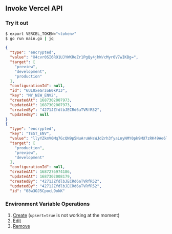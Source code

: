 ## Invoke Vercel API

### Try it out

```sh
$ export VERCEL_TOKEN="<token>"
$ go run main.go | jq
```

```json
{
  "type": "encrypted",
  "value": "X4cvr0SI6R91UJYWKReZr1PgQy4jhW/cMyr0V7wIKBg=",
  "target": [
    "preview",
    "development",
    "production"
  ],
  "configurationId": null,
  "id": "6UL0xeGrzoE0kPIJ",
  "key": "MY_NEW_ENV2",
  "createdAt": 1687302007973,
  "updatedAt": 1687302007973,
  "createdBy": "4271JZfdlbJECRd6aTVRfR52",
  "updatedBy": null
}
{
  "type": "encrypted",
  "key": "TEST_ENV",
  "value": "llyYZkmV0Mq7GcQN9p5NuAruWHsWJd2rh3fyaLnyNMY0pk9MU7zRK49Ae6lfLs1K",
  "target": [
    "production",
    "preview",
    "development"
  ],
  "configurationId": null,
  "createdAt": 1687276974186,
  "updatedAt": 1687302008179,
  "createdBy": "4271JZfdlbJECRd6aTVRfR52",
  "updatedBy": "4271JZfdlbJECRd6aTVRfR52",
  "id": "08w3OJ5CpocL9okK"

```

### Environment Variable Operations
1. [Create](https://vercel.com/docs/rest-api/endpoints#create-one-or-more-environment-variables) (`upsert=true` is not working at the moment)
2. [Edit](https://vercel.com/docs/rest-api/endpoints#edit-an-environment-variable)
3. [Remove](https://vercel.com/docs/rest-api/endpoints#remove-an-environment-variable)
